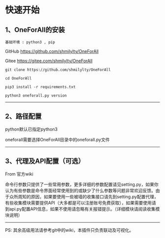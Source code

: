# 快速开始

## 1、OneForAll的安装

`基础环境 : python3 , pip`

GitHub https://github.com/shmilylty/OneForAll 

Gitee  https://gitee.com/shmilylty/OneForAll

```
git clone https://github.com/shmilylty/OneForAll

cd OneForAll

pip3 install -r requirements.txt

python3 oneforall.py version
```
---
## 2、路径配置

python默认已指定python3

oneforall需要选择OneForAll目录中的oneforall.py文件

---
## 3、代理及API配置（可选）
From 官方wiki

命令行参数只提供了一些常用参数，更多详细的参数配置请见setting.py，如果你认为有些参数是命令界面经常使用到的或缺少了什么参数等问题非常欢迎反馈。由于众所周知的原因，如果要使用一些被墙的收集接口请先到setting.py配置代理，有些收集模块需要提供API（大多都是可以注册账号免费获取），如果需要使用请到api.py配置API信息，如果不使用请忽略有关报错提示。（详细模块请阅读收集模块说明）

---
PS: 其余高级用法请参考git中的wiki，本插件只负责联动及可视化。